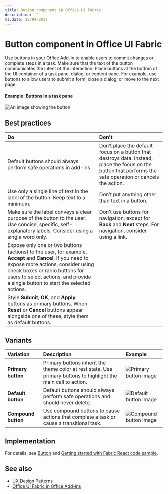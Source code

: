 ```yaml
---
title: Button component in Office UI Fabric
description: ''
ms.date: 12/04/2017
---
```


# Button component in Office UI Fabric

Use buttons in your Office Add-in to enable users to commit changes or complete steps in a task. Make sure that the text of the button communicates the intent of the interaction. Place buttons at the bottom of the UI container of a task pane, dialog, or content pane. For example, use buttons to allow users to submit a form, close a dialog, or move to the next page.
  
#### Example: Buttons in a task pane

![An image showing the button](../images/overview-with-app-button.png)

## Best practices

|**Do**|**Don't**|
|:-----|:--------|
|Default buttons should always perform safe operations in add-ins. |Don’t place the default focus on a button that destroys data. Instead, place the focus on the button that performs the safe operation or cancels the action.|
|Use only a single line of text in the label of the button. Keep text to a minimum.|Don’t put anything other than text in a button.|
|Make sure the label conveys a clear purpose of the button to the user. Use concise, specific, self-explanatory labels. Consider using a single word only.|Don’t use buttons for navigation, except for **Back** and **Next** steps. For navigation, consider using a link.|
|Expose only one or two buttons (actions) to the user, for example, **Accept** and **Cancel**. If you need to expose more actions, consider using check boxes or radio buttons for users to select actions, and provide a single button to start the selected actions.||
|Style **Submit**, **OK**, and **Apply** buttons as primary buttons. When **Reset** or **Cancel** buttons appear alongside one of these, style them as default buttons.| |

## Variants

|**Variation**|**Description**|**Example**|
|:------------|:--------------|:----------|
|**Primary button**|Primary buttons inherit the theme color at rest state. Use primary buttons to highlight the main call to action.|![Primary button image](../images/button-primary.png)|
|**Default button**|Default buttons should always perform safe operations and should never delete.|![Default button image](../images/button-default.png)|
|**Compound button**|Use compound buttons to cause actions that complete a task or cause a transitional task.|![Compound button image](../images/button-compound.png)|

## Implementation

For details, see [Button](https://dev.office.com/fabric#/components/button) and [Getting started with Fabric React code sample](https://github.com/OfficeDev/Word-Add-in-GettingStartedFabricReact).

## See also

- [UX Design Patterns](https://github.com/OfficeDev/Office-Add-in-UX-Design-Patterns-Code)
- [Office UI Fabric in Office Add-ins](office-ui-fabric.md)
